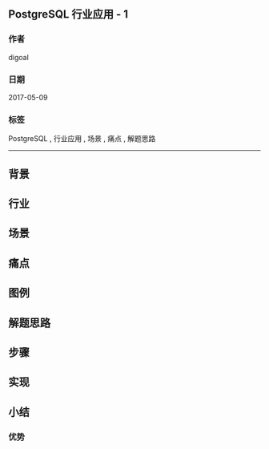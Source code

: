 ## PostgreSQL 行业应用 - 1
   
### 作者  
digoal  
  
### 日期   
2017-05-09                 
         
### 标签      
PostgreSQL , 行业应用 , 场景 , 痛点 , 解题思路  
  
----  
  
## 背景

## 行业

## 场景

## 痛点

## 图例

## 解题思路

## 步骤

## 实现

## 小结

### 优势

